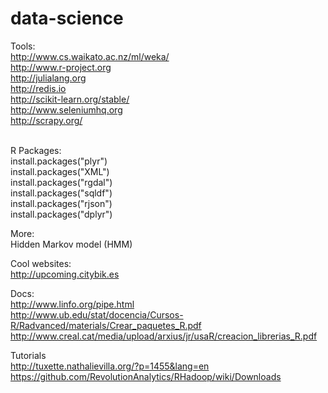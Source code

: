 # data-science

Tools:<BR>
http://www.cs.waikato.ac.nz/ml/weka/<BR>
http://www.r-project.org<BR>
http://julialang.org<BR>
http://redis.io<BR>
http://scikit-learn.org/stable/<BR>
http://www.seleniumhq.org<BR>
http://scrapy.org/<BR><BR>



R Packages:<BR>
install.packages("plyr")<BR>
install.packages("XML")<BR>
install.packages("rgdal")<BR>
install.packages("sqldf")<BR>
install.packages("rjson")<BR>
install.packages("dplyr")<BR>

More:<BR>
Hidden Markov model (HMM)<BR>

Cool websites:<BR>
http://upcoming.citybik.es<BR>

Docs:<BR>
http://www.linfo.org/pipe.html<BR>
http://www.ub.edu/stat/docencia/Cursos-R/Radvanced/materials/Crear_paquetes_R.pdf<BR>
http://www.creal.cat/media/upload/arxius/jr/usaR/creacion_librerias_R.pdf<BR>

Tutorials<BR>
http://tuxette.nathalievilla.org/?p=1455&lang=en<BR>
https://github.com/RevolutionAnalytics/RHadoop/wiki/Downloads<BR>
